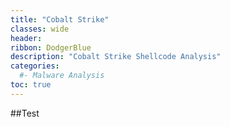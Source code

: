 ```yaml
---
title: "Cobalt Strike"
classes: wide
header:
ribbon: DodgerBlue
description: "Cobalt Strike Shellcode Analysis"
categories:
  #- Malware Analysis
toc: true
---
```



##Test
